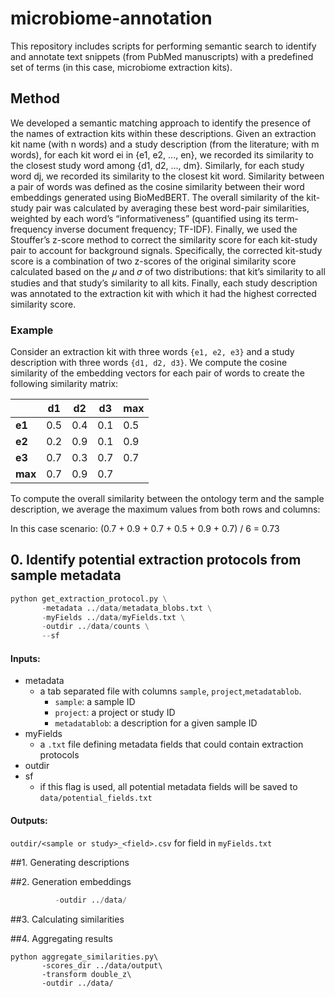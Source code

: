 # microbiome-annotation
This repository includes scripts for performing semantic search to identify and annotate text snippets (from PubMed manuscripts) with a predefined set of terms (in this case, microbiome extraction kits).

## Method
We developed a semantic matching approach to identify the presence of the names of extraction kits within these descriptions. Given an extraction kit name (with n words) and a study description (from the literature; with m words), for each kit word ei in {e1, e2, ..., en}, we recorded its similarity to the closest study word among {d1, d2, ..., dm}. Similarly, for each study word dj, we recorded its similarity to the closest kit word. Similarity between a pair of words was defined as the cosine similarity between their word embeddings generated using BioMedBERT. The overall similarity of the kit-study pair was calculated by averaging these best word-pair similarities, weighted by each word’s “informativeness” (quantified using its term-frequency inverse document frequency; TF-IDF).  Finally, we used the Stouffer’s z-score method to correct the similarity score for each kit-study pair to account for background signals. Specifically, the corrected kit-study score is a combination of two z-scores of the original similarity score calculated based on the 𝜇 and 𝜎 of two distributions: that kit’s similarity to all studies and that study’s similarity to all kits. Finally, each study description was annotated to the extraction kit with which it had the highest corrected similarity score.
### Example
Consider an extraction kit with three words `{e1, e2, e3}` and a study description with three words `{d1, d2, d3}`. We compute the cosine similarity of the embedding vectors for each pair of words to create the following similarity matrix:

|       | **d1** | **d2** | **d3** | **max** |
|-------|--------|--------|--------|---------|
| **e1** | 0.5    | 0.4    | 0.1    | 0.5     |
| **e2** | 0.2    | 0.9    | 0.1    | 0.9     |
| **e3** | 0.7    | 0.3    | 0.7    | 0.7     |
| **max**| 0.7    | 0.9    | 0.7    |         |

To compute the overall similarity between the ontology term and the sample description, we average the maximum values from both rows and columns:

In this case scenario:
(0.7 + 0.9 + 0.7 + 0.5 + 0.9 + 0.7) / 6 = 0.73



## 0. Identify potential extraction protocols from sample metadata

```python
python get_extraction_protocol.py \
       -metadata ../data/metadata_blobs.txt \
       -myFields ../data/myFields.txt \
       -outdir ../data/counts \
       --sf
```

#### Inputs:
- metadata
  - a tab separated file with columns `sample`, `project`,`metadatablob`.
    - `sample`: a sample ID
    - `project`: a project or study ID
    - `metadatablob`: a description for a given sample ID
- myFields
  - a `.txt` file defining metadata fields that could contain extraction protocols
- outdir
- sf
  - if this flag is used, all potential metadata fields will be saved to `data/potential_fields.txt`

#### Outputs:
`outdir/<sample or study>_<field>.csv` for field in `myFields.txt`

##1. Generating descriptions

##2. Generation embeddings
```python embedding_lookup_table.py\
          -outdir ../data/
```

##3. Calculating similarities

##4. Aggregating results
```
python aggregate_similarities.py\
       -scores_dir ../data/output\
       -transform double_z\
       -outdir ../data/
```
